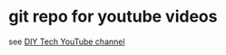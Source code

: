 # git repo for youtube videos
see [DIY Tech YouTube channel](https://www.youtube.com/channel/UCCv5NeQhtCAgdYQCgYFxvlA)
